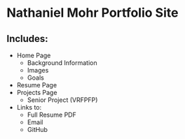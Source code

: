 # Nathaniel Mohr Portfolio Site

## Includes:
* Home Page
	* Background Information
	* Images
	* Goals
* Resume Page
* Projects Page
	* Senior Project (VRFPFP)
* Links to:
	* Full Resume PDF
	* Email
	* GitHub
